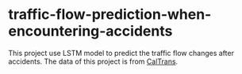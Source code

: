 # traffic-flow-prediction-when-encountering-accidents

This project use LSTM model to predict the traffic flow changes after accidents.
The data of this project is from [CalTrans](https://pems.dot.ca.gov/).
